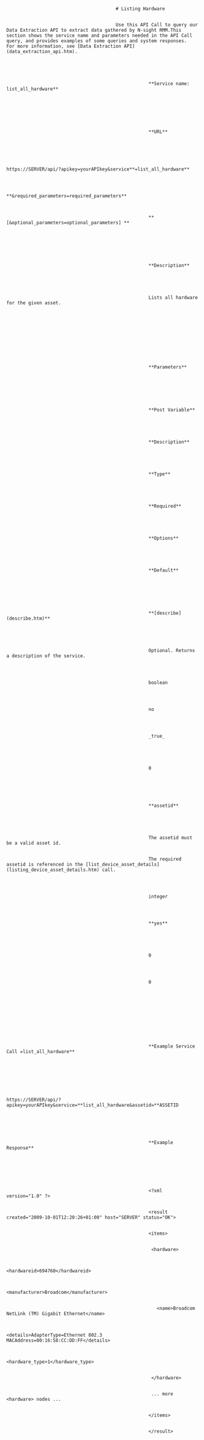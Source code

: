                                             # Listing Hardware


                                            Use this API Call to query our Data Extraction API to extract data gathered by N-sight RMM.This section shows the service name and parameters needed in the API Call query, and provides examples of some queries and system responses.  For more information, see [Data Extraction API](data_extraction_api.htm).


                                            
                                                
                                                    
                                                        **Service name: list_all_hardware**
                                                        


                                                    
                                                
                                                
                                                    
                                                        **URL**
                                                        


                                                    
                                                    
                                                        https://SERVER/api/?apikey=yourAPIkey&service**=list_all_hardware**
                                                        


                                                        **&required_parameters=required_parameters**
                                                        


                                                        **[&optional_parameters=optional_parameters] **
                                                        


                                                    
                                                
                                                
                                                    
                                                        **Description**
                                                        


                                                    
                                                    
                                                        Lists all hardware for the given asset.


                                                    
                                                
                                            
                                             


                                            
                                                
                                                    
                                                        **Parameters**
                                                        


                                                    
                                                
                                                
                                                    
                                                        **Post Variable**
                                                        


                                                    
                                                    
                                                        **Description**
                                                        


                                                    
                                                    
                                                        **Type**
                                                        


                                                    
                                                    
                                                        **Required**
                                                        


                                                    
                                                    
                                                        **Options**
                                                        


                                                    
                                                    
                                                        **Default**
                                                        


                                                    
                                                
                                                
                                                    
                                                        **[describe](describe.htm)**
                                                        


                                                    
                                                    
                                                        Optional. Returns a description of the service. 


                                                    
                                                    
                                                        boolean 


                                                    
                                                    
                                                        no 


                                                    
                                                    
                                                        _true_
                                                        


                                                    
                                                    
                                                        0


                                                    
                                                
                                                
                                                    
                                                        **assetid**
                                                        


                                                    
                                                    
                                                        The assetid must be a valid asset id. 


                                                        The required assetid is referenced in the [list_device_asset_details](listing_device_asset_details.htm) call.


                                                    
                                                    
                                                        integer


                                                    
                                                    
                                                        **yes**
                                                        


                                                    
                                                    
                                                        0


                                                    
                                                    
                                                        0


                                                    
                                                
                                            
                                             


                                            
                                                
                                                    
                                                        **Example Service Call =list_all_hardware**
                                                        


                                                    
                                                
                                                
                                                    
                                                        https://SERVER/api/?apikey=yourAPIkey&service=**list_all_hardware&assetid=**ASSETID


                                                    
                                                
                                                
                                                    
                                                        **Example Response**
                                                        


                                                    
                                                
                                                
                                                    
                                                        <?xml version="1.0" ?> 


                                                        <result created="2009-10-01T12:20:26+01:00" host="SERVER" status="OK">


                                                        <items>


                                                         <hardware>


                                                           <hardwareid>694760</hardwareid> 


                                                           <manufacturer>Broadcom</manufacturer> 


                                                           <name>Broadcom NetLink (TM) Gigabit Ethernet</name> 


                                                           <details>AdapterType=Ethernet 802.3 MACAddress=00:16:58:CC:DD:FF</details> 


                                                           <hardware_type>1</hardware_type> 


                                                         </hardware>


                                                         ... more <hardware> nodes ...


                                                        </items>


                                                        </result>


                                                    
                                                
                                            
                                             


                                            
                                                
                                                
                                                
                                                
                                                
                                                    
                                                        **Fields Description**
                                                        


                                                    
                                                
                                                
                                                    
                                                        **Field**
                                                        


                                                    
                                                    
                                                        **Type**
                                                        


                                                    
                                                    
                                                        **Can Be Empty**
                                                        


                                                    
                                                    
                                                        **Description**
                                                        


                                                    
                                                
                                                
                                                    
                                                        hardwareid


                                                    
                                                    
                                                        integer


                                                    
                                                    
                                                        no


                                                    
                                                    
                                                        The unique identifier of the hardware on this asset


                                                    
                                                
                                                
                                                    
                                                        hardware_type


                                                    
                                                    
                                                        integer


                                                    
                                                    
                                                        yes


                                                    
                                                    
                                                        The type of hardware:


                                                        
                                                            
                                                                
                                                                    1


                                                                
                                                                
                                                                    Network Adapter


                                                                
                                                            
                                                            
                                                                
                                                                    2


                                                                
                                                                
                                                                    BIOS


                                                                
                                                            
                                                            
                                                                
                                                                    3


                                                                
                                                                
                                                                    Sound device


                                                                
                                                            
                                                            
                                                                
                                                                    4


                                                                
                                                                
                                                                    Motherboard


                                                                
                                                            
                                                            
                                                                
                                                                    5


                                                                
                                                                
                                                                    Keyboard


                                                                
                                                            
                                                            
                                                                
                                                                    6


                                                                
                                                                
                                                                    Pointing device


                                                                
                                                            
                                                            
                                                                
                                                                    7


                                                                
                                                                
                                                                    Monitor


                                                                
                                                            
                                                            
                                                                
                                                                    8


                                                                
                                                                
                                                                    Video Controller 


                                                                
                                                            
                                                            
                                                                
                                                                    9


                                                                
                                                                
                                                                    Disk Drive


                                                                
                                                            
                                                            
                                                                
                                                                    10


                                                                
                                                                
                                                                    Logical Disk


                                                                
                                                            
                                                            
                                                                
                                                                    11


                                                                
                                                                
                                                                    Physical Memory


                                                                
                                                            
                                                            
                                                                
                                                                    12


                                                                
                                                                
                                                                    Cache Memory


                                                                
                                                            
                                                            
                                                                
                                                                    13


                                                                
                                                                
                                                                    Processor


                                                                
                                                            
                                                            
                                                                
                                                                    14


                                                                
                                                                
                                                                    Tape Drive


                                                                
                                                            
                                                            
                                                                
                                                                    15


                                                                
                                                                
                                                                    Optical Drive


                                                                
                                                            
                                                            
                                                                
                                                                    16


                                                                
                                                                
                                                                    Floppy Disk Drive


                                                                
                                                            
                                                        
                                                         


                                                         


                                                         


                                                        
                                                             


                                                        
                                                    
                                                
                                                
                                                    
                                                        manufacturer


                                                    
                                                    
                                                        string


                                                    
                                                    
                                                        yes


                                                    
                                                    
                                                        The manufacturer of the hardware.


                                                    
                                                
                                                
                                                    
                                                        name


                                                    
                                                    
                                                        string


                                                    
                                                    
                                                        yes


                                                    
                                                    
                                                        The name of the hardware.


                                                    
                                                
                                                
                                                    
                                                        details


                                                    
                                                    
                                                        text


                                                    
                                                    
                                                        yes


                                                    
                                                    
                                                        Any other details of the hardware.


                                                    
                                                
                                            
                                             


                                            
                                                
                                                
                                                
                                                
                                                    
                                                        **Example Associated Service Calls **
                                                        
                                                    
                                                    
                                                        **Parameter**
                                                        
                                                        **Call**
                                                        
                                                        **URL Format**
                                                        
                                                    
                                                    
                                                        AssetID
                                                        [list_device_asset_details](listing_device_asset_details.htm)
                                                        
                                                        
                                                            https://SERVER/api/?apikey=yourAPIkey&service=**list_device_asset_details&deviceid=**DEVICEID


                                                        
                                                    
                                                    
                                                        DeviceID
                                                        [list_devices_at_client](listing_devices_at_client_.htm)
                                                        
                                                        
                                                            https://SERVER/api/?apikey=yourAPIkey&service=**list_devices_at_client&clientid=**CLIENTID**&devicetype=**server


                                                        
                                                    
                                                    
                                                        [list_servers](listing_servers.htm)
                                                        
                                                        
                                                            https://SERVER/api/?apikey=yourAPIkey&service=**list_servers&siteid=**SITEID 


                                                        
                                                    
                                                    
                                                        [list_workstations](listing_workstations_.htm)
                                                        
                                                        
                                                            https://SERVER/api/?apikey=yourAPIkey&service=**list_workstations&siteid=**SITEID


                                                        
                                                    
                                                    
                                                        SiteID
                                                        [list_sites](listing_sites.htm)
                                                        
                                                        https://SERVER/api/?apikey=yourAPIkey&service=**list_sites&clientid=**CLIENTID
                                                    
                                                    
                                                        ClientID
                                                        [list_clients](listing_clients_.htm)
                                                        
                                                        https://SERVER/api/?apikey=yourAPIkey&service=**list_clients**
                                                    
                                                
                                            
                                        